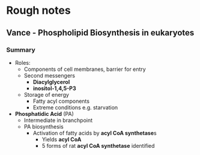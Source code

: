 Rough notes
===========

Vance - Phospholipid Biosynthesis in eukaryotes
-----------------------------------------------

### Summary
- Roles:
    - Components of cell membranes, barrier for entry
    - Second messengers
        - **Diacylglycerol**
        - **inositol-1,4,5-P3**
    - Storage of energy
        - Fatty acyl components
        - Extreme conditions e.g. starvation
- **Phosphatidic Acid** (PA)
    - Intermediate in branchpoint
    - PA biosynthesis
        - Activation of fatty acids by **acyl CoA synthetase**s
            - Yields **acyl CoA**
            - 5 forms of rat **acyl CoA synthetase** identified

